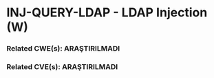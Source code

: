 # INJ-QUERY-LDAP - LDAP Injection (W)

### Related CWE(s): ARAŞTIRILMADI
### Related CVE(s): ARAŞTIRILMADI